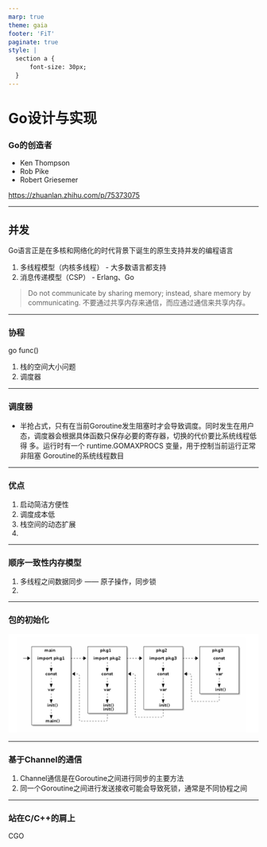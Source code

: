 ```yaml
---
marp: true
theme: gaia
footer: 'FiT'
paginate: true
style: |
  section a {
      font-size: 30px;
  }
---
```

# Go设计与实现

### Go的创造者

* Ken Thompson
* Rob Pike
* Robert Griesemer

https://zhuanlan.zhihu.com/p/75373075

---
## 并发
Go语言正是在多核和网络化的时代背景下诞生的原生支持并发的编程语言
1. 多线程模型（内核多线程） - 大多数语言都支持
2. 消息传递模型（CSP） - Erlang、Go
>Do not communicate by sharing memory; instead, share memory by communicating.
不要通过共享内存来通信，而应通过通信来共享内存。

---
### 协程
go func()
1. 栈的空间大小问题
2. 调度器
---
### 调度器
* 半抢占式，只有在当前Goroutine发生阻塞时才会导致调度。同时发生在用户 态，调度器会根据具体函数只保存必要的寄存器，切换的代价要比系统线程低得 多。运行时有一个 runtime.GOMAXPROCS 变量，用于控制当前运行正常非阻塞 Goroutine的系统线程数目
---
### 优点
1. 启动简洁方便性
2. 调度成本低
3. 栈空间的动态扩展
4. 

---
### 顺序一致性内存模型
1. 多线程之间数据同步 —— 原子操作，同步锁
2. 

---
### 包的初始化
![width:1200](./image/包的初始化流程图.png)

---
### 基于Channel的通信
1. Channel通信是在Goroutine之间进行同步的主要方法
2. 同一个Goroutine之间进行发送接收可能会导致死锁，通常是不同协程之间

--- 
### 站在C/C++的肩上
CGO
